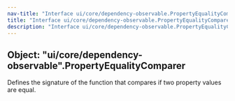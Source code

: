 ```yaml
---
nav-title: "Interface ui/core/dependency-observable.PropertyEqualityComparer"
title: "Interface ui/core/dependency-observable.PropertyEqualityComparer"
description: "Interface ui/core/dependency-observable.PropertyEqualityComparer"
---
```

## Object: "ui/core/dependency-observable".PropertyEqualityComparer  
Defines the signature of the function that compares if two property values are equal.